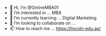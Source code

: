 - 👋 Hi, I’m @OnlineMBA01
- 👀 I’m interested in ... MBA
- 🌱 I’m currently learning ... Digital Marketing
- 💞️ I’m looking to collaborate on ...
- 📫 How to reach me ... https://lincoln-edu.ae/

<!---
OnlineMBA01/OnlineMBA01 is a ✨ special ✨ repository because its `README.md` (this file) appears on your GitHub profile.
You can click the Preview link to take a look at your changes.
--->
